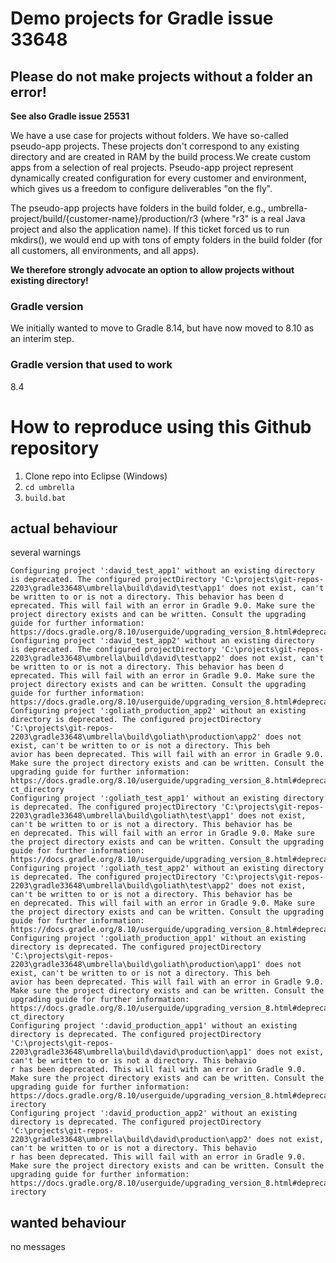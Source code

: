 # Demo projects for Gradle issue 33648

## Please do not make projects without a folder an error!

**See also Gradle issue 25531**

We have a use case for projects without folders. We have so-called pseudo-app projects. These projects don't correspond to any existing
directory and are created in RAM by the build process.We create custom apps from a selection of real projects. Pseudo-app project represent
dynamically created configuration for every customer and environment, which gives us a freedom to configure deliverables "on the fly".

The pseudo-app projects have folders in the build folder, e.g., umbrella-project/build/{customer-name}/production/r3 (where "r3" is a
real Java project and also the application name). If this ticket forced us to run mkdirs(), we would end up with tons of empty folders
in the build folder (for all customers, all environments, and all apps).

**We therefore strongly advocate an option to allow projects without existing directory!**

### Gradle version
We initially wanted to move to Gradle 8.14, but have now moved to 8.10 as an interim step.

### Gradle version that used to work
8.4

# How to reproduce using this Github repository

1. Clone repo into Eclipse (Windows)
2. `cd umbrella`
3. `build.bat`

## actual behaviour
several warnings
```
Configuring project ':david_test_app1' without an existing directory is deprecated. The configured projectDirectory 'C:\projects\git-repos-2203\gradle33648\umbrella\build\david\test\app1' does not exist, can't be written to or is not a directory. This behavior has been d
eprecated. This will fail with an error in Gradle 9.0. Make sure the project directory exists and can be written. Consult the upgrading guide for further information: https://docs.gradle.org/8.10/userguide/upgrading_version_8.html#deprecated_missing_project_directory    
Configuring project ':david_test_app2' without an existing directory is deprecated. The configured projectDirectory 'C:\projects\git-repos-2203\gradle33648\umbrella\build\david\test\app2' does not exist, can't be written to or is not a directory. This behavior has been d
eprecated. This will fail with an error in Gradle 9.0. Make sure the project directory exists and can be written. Consult the upgrading guide for further information: https://docs.gradle.org/8.10/userguide/upgrading_version_8.html#deprecated_missing_project_directory    
Configuring project ':goliath_production_app2' without an existing directory is deprecated. The configured projectDirectory 'C:\projects\git-repos-2203\gradle33648\umbrella\build\goliath\production\app2' does not exist, can't be written to or is not a directory. This beh
avior has been deprecated. This will fail with an error in Gradle 9.0. Make sure the project directory exists and can be written. Consult the upgrading guide for further information: https://docs.gradle.org/8.10/userguide/upgrading_version_8.html#deprecated_missing_proje
ct_directory
Configuring project ':goliath_test_app1' without an existing directory is deprecated. The configured projectDirectory 'C:\projects\git-repos-2203\gradle33648\umbrella\build\goliath\test\app1' does not exist, can't be written to or is not a directory. This behavior has be
en deprecated. This will fail with an error in Gradle 9.0. Make sure the project directory exists and can be written. Consult the upgrading guide for further information: https://docs.gradle.org/8.10/userguide/upgrading_version_8.html#deprecated_missing_project_directory
Configuring project ':goliath_test_app2' without an existing directory is deprecated. The configured projectDirectory 'C:\projects\git-repos-2203\gradle33648\umbrella\build\goliath\test\app2' does not exist, can't be written to or is not a directory. This behavior has be
en deprecated. This will fail with an error in Gradle 9.0. Make sure the project directory exists and can be written. Consult the upgrading guide for further information: https://docs.gradle.org/8.10/userguide/upgrading_version_8.html#deprecated_missing_project_directory
Configuring project ':goliath_production_app1' without an existing directory is deprecated. The configured projectDirectory 'C:\projects\git-repos-2203\gradle33648\umbrella\build\goliath\production\app1' does not exist, can't be written to or is not a directory. This beh
avior has been deprecated. This will fail with an error in Gradle 9.0. Make sure the project directory exists and can be written. Consult the upgrading guide for further information: https://docs.gradle.org/8.10/userguide/upgrading_version_8.html#deprecated_missing_proje
ct_directory
Configuring project ':david_production_app1' without an existing directory is deprecated. The configured projectDirectory 'C:\projects\git-repos-2203\gradle33648\umbrella\build\david\production\app1' does not exist, can't be written to or is not a directory. This behavio
r has been deprecated. This will fail with an error in Gradle 9.0. Make sure the project directory exists and can be written. Consult the upgrading guide for further information: https://docs.gradle.org/8.10/userguide/upgrading_version_8.html#deprecated_missing_project_d
irectory
Configuring project ':david_production_app2' without an existing directory is deprecated. The configured projectDirectory 'C:\projects\git-repos-2203\gradle33648\umbrella\build\david\production\app2' does not exist, can't be written to or is not a directory. This behavio
r has been deprecated. This will fail with an error in Gradle 9.0. Make sure the project directory exists and can be written. Consult the upgrading guide for further information: https://docs.gradle.org/8.10/userguide/upgrading_version_8.html#deprecated_missing_project_d
irectory
```

## wanted behaviour
no messages
